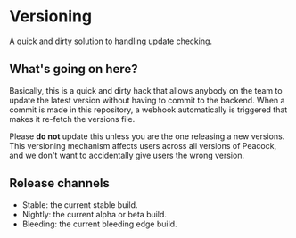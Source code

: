 # Versioning

A quick and dirty solution to handling update checking.

## What's going on here?

Basically, this is a quick and dirty hack that allows anybody on the team to update the latest version without having to commit to the backend. When a commit is made in this repository, a webhook automatically is triggered that makes it re-fetch the versions file.

Please **do not** update this unless you are the one releasing a new versions.
This versioning mechanism affects users across all versions of Peacock, and we don't want to accidentally give users the wrong version.

## Release channels

- Stable: the current stable build.
- Nightly: the current alpha or beta build.
- Bleeding: the current bleeding edge build.
